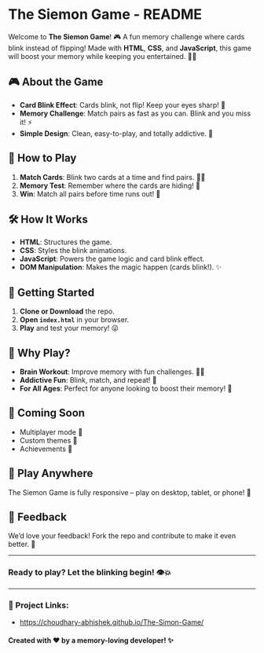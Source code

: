# The Siemon Game - README

Welcome to **The Siemon Game**! 🎮 A fun memory challenge where cards blink instead of flipping! Made with **HTML**, **CSS**, and **JavaScript**, this game will boost your memory while keeping you entertained. 🧠✨

## 🎮 About the Game
- **Card Blink Effect**: Cards blink, not flip! Keep your eyes sharp! 👀
- **Memory Challenge**: Match pairs as fast as you can. Blink and you miss it! ⚡
- **Simple Design**: Clean, easy-to-play, and totally addictive. 🧩

## 🧠 How to Play
1. **Match Cards**: Blink two cards at a time and find pairs. 👯‍♂️
2. **Memory Test**: Remember where the cards are hiding! 🧠
3. **Win**: Match all pairs before time runs out! 🏁

## 🛠️ How It Works
- **HTML**: Structures the game.
- **CSS**: Styles the blink animations.
- **JavaScript**: Powers the game logic and card blink effect.
- **DOM Manipulation**: Makes the magic happen (cards blink!). ✨

## 🚀 Getting Started
1. **Clone or Download** the repo.
2. **Open `index.html`** in your browser.
3. **Play** and test your memory! 😜

## 🤯 Why Play?
- **Brain Workout**: Improve memory with fun challenges. 🧠💪
- **Addictive Fun**: Blink, match, and repeat! 🔁
- **For All Ages**: Perfect for anyone looking to boost their memory! 🎉

## 🌟 Coming Soon
- Multiplayer mode 🤼
- Custom themes 🎨
- Achievements 🏅

## 📱 Play Anywhere
The Siemon Game is fully responsive – play on desktop, tablet, or phone! 📱

## 💬 Feedback
We’d love your feedback! Fork the repo and contribute to make it even better. 🚀

---

### Ready to play? Let the blinking begin! 👁️💥

---

### 🚀 Project Links:
- https://choudhary-abhishek.github.io/The-Simon-Game/

#### Created with ❤️ by a memory-loving developer! ✨
